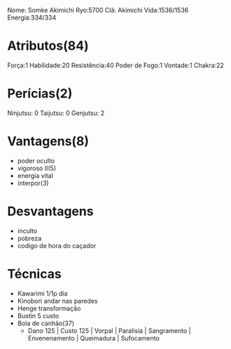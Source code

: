 Nome: Somke Akimichi
Ryo:5700
Clã: Akimichi
Vida:1536/1536
Energia:334/334

# Atributos(84)
Força:1
Habilidade:20
Resistência:40
Poder de Fogo:1
Vontade:1
Chakra:22
# Perícias(2)

Ninjutsu: 0 
Taijutsu: 0 
Genjutsu: 2

# Vantagens(8)
- poder oculto
- vigoroso II(5)
- energia vital
- interpor(3)
# Desvantagens
- inculto
- pobreza
- codigo de hora do caçador

# Técnicas
- Kawarimi 1/1p dia
- Kinobori andar nas paredes
- Henge transformação 
- Bustin 5 custo
- Bola de canhão(37)
	- Dano 125 | Custo 125 | Vorpal | Paralisia | Sangramento | Envenenamento | Queimadura | Sufocamento